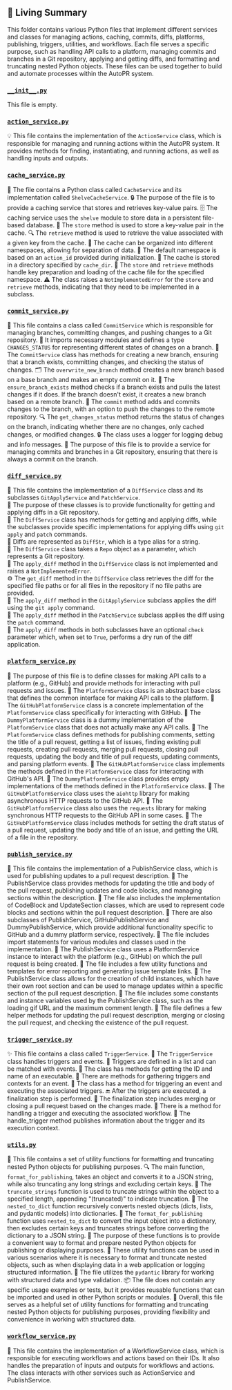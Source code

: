 

<!-- Living README Summary -->
## 🌳 Living Summary

This folder contains various Python files that implement different services and classes for managing actions, caching, commits, diffs, platforms, publishing, triggers, utilities, and workflows. Each file serves a specific purpose, such as handling API calls to a platform, managing commits and branches in a Git repository, applying and getting diffs, and formatting and truncating nested Python objects. These files can be used together to build and automate processes within the AutoPR system.


### [`__init__.py`](https://github.com/raphael-francis/AutoPR-internal/tree/main/./autopr/services/__init__.py/)

This file is empty.


### [`action_service.py`](https://github.com/raphael-francis/AutoPR-internal/tree/main/./autopr/services/action_service.py/)

💡 This file contains the implementation of the `ActionService` class, which is responsible for managing and running actions within the AutoPR system. It provides methods for finding, instantiating, and running actions, as well as handling inputs and outputs.


### [`cache_service.py`](https://github.com/raphael-francis/AutoPR-internal/tree/main/./autopr/services/cache_service.py/)

📁 The file contains a Python class called `CacheService` and its implementation called `ShelveCacheService`.
🔒 The purpose of the file is to provide a caching service that stores and retrieves key-value pairs.
🗄️ The caching service uses the `shelve` module to store data in a persistent file-based database.
🔑 The `store` method is used to store a key-value pair in the cache.
🔍 The `retrieve` method is used to retrieve the value associated with a given key from the cache.
📂 The cache can be organized into different namespaces, allowing for separation of data.
📁 The default namespace is based on an `action_id` provided during initialization.
📂 The cache is stored in a directory specified by `cache_dir`.
🔑 The `store` and `retrieve` methods handle key preparation and loading of the cache file for the specified namespace.
⚠️ The class raises a `NotImplementedError` for the `store` and `retrieve` methods, indicating that they need to be implemented in a subclass.


### [`commit_service.py`](https://github.com/raphael-francis/AutoPR-internal/tree/main/./autopr/services/commit_service.py/)

📝 This file contains a class called `CommitService` which is responsible for managing branches, committing changes, and pushing changes to a Git repository.
📁 It imports necessary modules and defines a type `CHANGES_STATUS` for representing different states of changes on a branch.
🔧 The `CommitService` class has methods for creating a new branch, ensuring that a branch exists, committing changes, and checking the status of changes.
🗂️ The `overwrite_new_branch` method creates a new branch based on a base branch and makes an empty commit on it.
🔄 The `ensure_branch_exists` method checks if a branch exists and pulls the latest changes if it does. If the branch doesn't exist, it creates a new branch based on a remote branch.
💾 The `commit` method adds and commits changes to the branch, with an option to push the changes to the remote repository.
🔍 The `get_changes_status` method returns the status of changes on the branch, indicating whether there are no changes, only cached changes, or modified changes.
🔒 The class uses a logger for logging debug and info messages.
📝 The purpose of this file is to provide a service for managing commits and branches in a Git repository, ensuring that there is always a commit on the branch.


### [`diff_service.py`](https://github.com/raphael-francis/AutoPR-internal/tree/main/./autopr/services/diff_service.py/)

📄 This file contains the implementation of a `DiffService` class and its subclasses `GitApplyService` and `PatchService`.  
🔀 The purpose of these classes is to provide functionality for getting and applying diffs in a Git repository.  
🔧 The `DiffService` class has methods for getting and applying diffs, while the subclasses provide specific implementations for applying diffs using `git apply` and `patch` commands.  
📝 Diffs are represented as `DiffStr`, which is a type alias for a string.  
📁 The `DiffService` class takes a `Repo` object as a parameter, which represents a Git repository.  
📝 The `apply_diff` method in the `DiffService` class is not implemented and raises a `NotImplementedError`.  
⚙️ The `get_diff` method in the `DiffService` class retrieves the diff for the specified file paths or for all files in the repository if no file paths are provided.  
📝 The `apply_diff` method in the `GitApplyService` subclass applies the diff using the `git apply` command.  
📝 The `apply_diff` method in the `PatchService` subclass applies the diff using the `patch` command.  
🔧 The `apply_diff` methods in both subclasses have an optional `check` parameter which, when set to `True`, performs a dry run of the diff application.


### [`platform_service.py`](https://github.com/raphael-francis/AutoPR-internal/tree/main/./autopr/services/platform_service.py/)

📝 The purpose of this file is to define classes for making API calls to a platform (e.g., GitHub) and provide methods for interacting with pull requests and issues.
📌 The `PlatformService` class is an abstract base class that defines the common interface for making API calls to the platform.
📌 The `GitHubPlatformService` class is a concrete implementation of the `PlatformService` class specifically for interacting with GitHub.
📌 The `DummyPlatformService` class is a dummy implementation of the `PlatformService` class that does not actually make any API calls.
📌 The `PlatformService` class defines methods for publishing comments, setting the title of a pull request, getting a list of issues, finding existing pull requests, creating pull requests, merging pull requests, closing pull requests, updating the body and title of pull requests, updating comments, and parsing platform events.
📌 The `GitHubPlatformService` class implements the methods defined in the `PlatformService` class for interacting with GitHub's API.
📌 The `DummyPlatformService` class provides empty implementations of the methods defined in the `PlatformService` class.
📌 The `GitHubPlatformService` class uses the `aiohttp` library for making asynchronous HTTP requests to the GitHub API.
📌 The `GitHubPlatformService` class also uses the `requests` library for making synchronous HTTP requests to the GitHub API in some cases.
📌 The `GitHubPlatformService` class includes methods for setting the draft status of a pull request, updating the body and title of an issue, and getting the URL of a file in the repository.


### [`publish_service.py`](https://github.com/raphael-francis/AutoPR-internal/tree/main/./autopr/services/publish_service.py/)

📝 This file contains the implementation of a PublishService class, which is used for publishing updates to a pull request description.
📝 The PublishService class provides methods for updating the title and body of the pull request, publishing updates and code blocks, and managing sections within the description.
📝 The file also includes the implementation of CodeBlock and UpdateSection classes, which are used to represent code blocks and sections within the pull request description.
📝 There are also subclasses of PublishService, GitHubPublishService and DummyPublishService, which provide additional functionality specific to GitHub and a dummy platform service, respectively.
📝 The file includes import statements for various modules and classes used in the implementation.
📝 The PublishService class uses a PlatformService instance to interact with the platform (e.g., GitHub) on which the pull request is being created.
📝 The file includes a few utility functions and templates for error reporting and generating issue template links.
📝 The PublishService class allows for the creation of child instances, which have their own root section and can be used to manage updates within a specific section of the pull request description.
📝 The file includes some constants and instance variables used by the PublishService class, such as the loading gif URL and the maximum comment length.
📝 The file defines a few helper methods for updating the pull request description, merging or closing the pull request, and checking the existence of the pull request.


### [`trigger_service.py`](https://github.com/raphael-francis/AutoPR-internal/tree/main/./autopr/services/trigger_service.py/)

✨ This file contains a class called `TriggerService`.
🔀 The `TriggerService` class handles triggers and events.
📝 Triggers are defined in a list and can be matched with events.
🔧 The class has methods for getting the ID and name of an executable.
📑 There are methods for gathering triggers and contexts for an event.
🔁 The class has a method for triggering an event and executing the associated triggers.
🔚 After the triggers are executed, a finalization step is performed.
📝 The finalization step includes merging or closing a pull request based on the changes made.
🔧 There is a method for handling a trigger and executing the associated workflow.
📝 The handle_trigger method publishes information about the trigger and its execution context.


### [`utils.py`](https://github.com/raphael-francis/AutoPR-internal/tree/main/./autopr/services/utils.py/)

📄 This file contains a set of utility functions for formatting and truncating nested Python objects for publishing purposes.
🔍 The main function, `format_for_publishing`, takes an object and converts it to a JSON string, while also truncating any long strings and excluding certain keys.
🔄 The `truncate_strings` function is used to truncate strings within the object to a specified length, appending "(truncated)" to indicate truncation.
🔀 The `nested_to_dict` function recursively converts nested objects (dicts, lists, and pydantic models) into dictionaries.
📝 The `format_for_publishing` function uses `nested_to_dict` to convert the input object into a dictionary, then excludes certain keys and truncates strings before converting the dictionary to a JSON string.
🔑 The purpose of these functions is to provide a convenient way to format and prepare nested Python objects for publishing or displaying purposes.
🧩 These utility functions can be used in various scenarios where it is necessary to format and truncate nested objects, such as when displaying data in a web application or logging structured information.
📝 The file utilizes the `pydantic` library for working with structured data and type validation.
📦 The file does not contain any specific usage examples or tests, but it provides reusable functions that can be imported and used in other Python scripts or modules.
🔎 Overall, this file serves as a helpful set of utility functions for formatting and truncating nested Python objects for publishing purposes, providing flexibility and convenience in working with structured data.


### [`workflow_service.py`](https://github.com/raphael-francis/AutoPR-internal/tree/main/./autopr/services/workflow_service.py/)

📝 This file contains the implementation of a WorkflowService class, which is responsible for executing workflows and actions based on their IDs. It also handles the preparation of inputs and outputs for workflows and actions. The class interacts with other services such as ActionService and PublishService.

<!-- Living README Summary -->